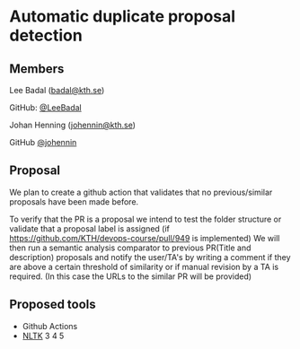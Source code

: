 # Automatic duplicate proposal detection
## Members
Lee Badal (badal@kth.se)

GitHub: [@LeeBadal](https://github.com/LeeBadal)

Johan Henning (johennin@kth.se)

GitHub [@johennin](https://github.com/johennin)

## Proposal
We plan to create a github action that validates that no previous/similar proposals have been made before.

To verify that the PR is a proposal we intend to test the folder structure or validate that a proposal label is assigned (if  https://github.com/KTH/devops-course/pull/949 is implemented)
We will then run a semantic analysis comparator to previous PR(Title and description) proposals and notify the user/TA's by writing a comment if they are above a certain threshold of similarity or if manual revision by a TA is required. (In this case the URLs to the similar PR will be provided)

## Proposed tools
 * Github Actions
 * [NLTK](https://www.nltk.org/)
3
4
5
